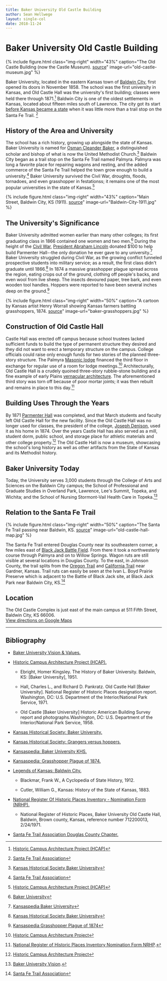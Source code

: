 ```yaml
---
title: Baker University Old Castle Building
author: Sean Hellwege
layout: single-col
date: 2018-11-24
---
```



# Baker University Old Castle Building 

{% include figure.html
  class="img-right"
  width="43%"
  caption="The Old Castle Building (now the Castle Museum). [source](https://dianastaresinicdeane.wordpress.com/2013/09/29/sunday-snapshot-old-castle-museum-at-baker-university/)"
  image-url="old-castle-museum.jpg"
%}

  Baker University, located in the eastern Kansas town of [Baldwin City](https://en.wikipedia.org/wiki/Baldwin_City,_Kansas), first opened its doors in November 1858. The school was the first university in Kansas, and Old Castle Hall was the university's first building; classes were held there through 1871.[^Historic-campus-architecture-project] Baldwin City is one of the oldest settlements in Kansas, located about fifteen miles south of Lawrence. The city got its start [before Kansas became a state](https://en.wikipedia.org/wiki/Kansas_Territory) when it was little more than a trail stop on the Santa Fe Trail. [^Santa-Fe-Trail-Association]
  
[^Historic-campus-architecture-project]:[Historic Campus Architecture Project (HCAP)](http://hcap.artstor.org/cgi-bin/library?a=d&d=p153)

[^Santa-Fe-Trail-Association]:[Santa Fe Trail Association](https://www.santafetrail.org/chapters/douglasco/index.html)
  
## History of the Area and University 
  
  The school has a rich history, growing up alongside the state of Kansas. Baker University is named for [Osman Cleander Baker](https://en.wikipedia.org/wiki/Osman_Cleander_Baker), a distinguished scholar and bishop of what is now the United Methodist Church.[^Kansas-Historical-Society-Baker-University]  Baldwin City began as a trail stop on the Santa Fe Trail named Palmyra. Palmyra was long a favorite place for repairing wagons and resting, and the added commerce of the Santa Fe Trail helped the town grow enough to build a university.[^Santa-Fe-Trail-Association-two] Baker University survived the Civil War, droughts, floods, tornadoes, and even grasshopper in festationss; it remains one of the most popular universities in the state of Kansas.[^Historic-campus-architecture-project-two]
  
  [^Kansas-Historical-Society-Baker-University]:[Kansas Historical Society Baker University](https://www.kshs.org/kansapedia/baker-university/17829)
  
  [^Santa-Fe-Trail-Association-two]:[Santa Fe Trail Association](https://www.santafetrail.org/chapters/douglasco/index.html)
  
  [^Historic-campus-architecture-project-two]:[Historic Campus Architecture Project (HCAP)](http://hcap.artstor.org/cgi-bin/library?a=d&d=p153)

{% include figure.html
  class="img-right"
  width="43%"
  caption="Main Street, Baldwin City, KS (1911). [source](http://www.legendsofkansas.com/baldwincity.html)"
  image-url="Baldwin-City-1911.jpg"
%}
 
## The University's Significance

  Baker University admitted women earlier than many other colleges; its first graduating class in 1866 contained one women and two men.[^Baker-University] During the height of the [Civil War](https://en.wikipedia.org/wiki/American_Civil_War), [President Abraham Lincoln](https://en.wikipedia.org/wiki/Abraham_Lincoln) donated $100 to help build Parmenter Hall--the only donation he ever gave to any university.[^Kansaspedia-Baker-University-KHS] Baker University struggled during Civil War, as the growing conflict funneled prospective students into military service; as a result, the first class didn't graduate until 1866.[^Kansas-Historical-Society-Baker-University-two] In 1874 a massive grasshopper plague spread across the region, eating crops out of the ground, clothing off people's backs, and even wool from live sheep. The insects devoured paper, tree bark, and even wooden tool handles. Hoppers were reported to have been several inches deep on the ground.[^Kansaspedia-Grasshopper-Plague-of-1874]
  
  [^Baker-University]:[Baker University](https://www.bakeru.edu/about-baker-university/history-mission-vision/#support)
  
  [^Kansaspedia-Baker-University-KHS]:[Kansaspedia Baker University](https://www.kshs.org/kansapedia/baker-university/17829)
  
  [^Kansas-Historical-Society-Baker-University-two]:[Kansas Historical Society Baker University](https://www.kshs.org/kansapedia/baker-university/17829)
  
  [^Kansaspedia-Grasshopper-Plague-of-1874]:[Kansaspedia Grasshopper Plague of 1874](https://www.kshs.org/kansapedia/grasshopper-plague-of-1874/12070)
 
 {% include figure.html
  class="img-right"
  width="50%"
  caption="A cartoon by Kansas artist Henry Worrall showing Kansas farmers battling grasshoppers, 1874. [source](https://www.kansasmemory.org/item/214827)"
  image-url="baker-grasshoppers.jpg"
%}
  	
 
## Construction of Old Castle Hall
 Castle Hall was erected off campus because school trustees lacked sufficient funds to build the type of permanent structure they desired and they did not want to erect a temporary structure on the campus. College officials could raise only enough funds for two stories of the planned three-story structure. The Palmyra [Masonic lodge](https://en.wikipedia.org/wiki/Masonic_lodge) financed the third floor in exchange for regular use of a room for lodge meetings.[^Historic-Campus-Architecture-Project-three] Architecturally, Old Castle Hall is a crudely quoined three-story rubble-stone building and a fine example of early Plains [vernacular architecture](https://www.britannica.com/technology/vernacular-architecture). The aforementioned third story was torn off because of poor mortar joints; it was then rebuilt and remains in place to this day.[^National-Register-of-Historic-Places-Inventory-Nomination-Form-NRHP]
 
 [^Historic-Campus-Architecture-Project-three]:[Historic Campus Architecture Project](http://hcap.artstor.org/cgi-bin/library?a=d&d=p153)
 
 [^National-Register-of-Historic-Places-Inventory-Nomination-Form-NRHP]:[National Register of Historic Places Inventory Nomination Form NRHP](https://npgallery.nps.gov/NRHP/GetAsset/NRHP/71000309_text). 


## Building Uses Through the Years
  By 1871 [Parmenter Hall](http://hcap.artstor.org/cgi-bin/library?a=d&d=p154) was completed, and that March students and faculty left Old Castle Hall for the new facility. Since the Old Castle Hall was no longer used for classes, the president of the college, [Joseph Denison](https://en.wikipedia.org/wiki/Joseph_Denison_(pastor)), used it as his home in 1874. Over the years Castle Hall has also served as a mill, student dorm, public school, and storage place for athletic materials and other college property.[^Historic-Campus-Architecture-Project-four] The Old Castle Hall is now a museum, showcasing the school's long history as well as other artifacts from the State of Kansas and its Methodist history.
  
  [^Historic-Campus-Architecture-Project-four]:[Historic Campus Architecture Project](http://hcap.artstor.org/cgi-bin/library?a=d&d=p153)

## Baker University Today 
 Today, the University serves 3,000 students through the College of Arts and Sciences on the Baldwin City campus; the School of Professional and Graduate Studies in Overland Park, Lawrence, Lee's Summit, Topeka, and Wichita; and the School of Nursing Stormont-Vail Health Care in Topeka.[^Baker-University-Vision]
 
[^Baker-University-Vision]:[Baker University Vision](https://www.bakeru.edu/about-baker-university/history-mission-vision/#support).

## Relation to the Santa Fe Trail 

 {% include figure.html
  class="img-right"
  width="50%"
  caption="The Santa Fe Trail passing near Baldwin, KS. [source](https://www.santafetrail.org/chapters/douglasco/index.html)"
  image-url="old-castle-hall-map.jpg"
%}

  The Santa Fe Trail entered Douglas County near its southeastern corner, a few miles east of [Black Jack Battle Field](http://www.blackjackbattlefield.org). From there it took a northwesterly course through Palmyra and on to Willow Springs. Wagon ruts are still visible at several locations in Douglas County.  To the east, in Johnson County, the trail splits from the [Oregon Trail](https://www.nps.gov/oreg/index.htm) and [California Trail](https://www.nps.gov/nr/travel/american_latino_heritage/California_National_Historic_Trail.html) near Gardner, Kansas. Trail ruts can easily be seen at the Ivan L. Boyd Prairie Preserve which is adjacent to the Battle of Black Jack site, at Black Jack Park near Baldwin City, KS.[^Santa-Fe-Trail-Association-three]
  
 [^Santa-Fe-Trail-Association-three]:[Santa Fe Trail Association](https://www.santafetrail.org/chapters/douglasco/index.html)
 
## Location
The Old Castle Complex is just east of the main campus at 511 Fifth Street, Baldwin City, KS 66006.  
[View directions on Google Maps](https://www.google.com/maps/place/511+5th+St,+Baldwin+City,+KS+66006/@38.781069,-95.183852,16z/data=!4m5!3m4!1s0x87bf5b9d6032bb7d:0x9888c110bea551ad!8m2!3d38.7775023!4d-95.1848781?hl=en)
 
---   
   
## Bibliography 
* [Baker University Vision & Values.](https://www.bakeru.edu/about-baker-university/history-mission-vision/#support)

* [Historic Campus Architecture Project (HCAP).](http://hcap.artstor.org/cgi-bin/library?a=d&d=p153)

  * Ebright, Homer Kingsley. The History of Baker University. Baldwin, KS: [Baker University], 1951.

  * Hall, Charles L., and Richard D. Pankratz. Old Castle Hall [Baker University]. National Register of Historic Places designation
  report. Washington, DC: U.S. Department of the Interior/National Park Service, 1971.
  
  * Old Castle [Baker University] Historic American Building Survey report and photographs.Washington, DC: U.S. Department of the  Interior/National Park Service, 1958.

* [Kansas Historical Society: Baker University.](https://www.kshs.org/kansapedia/baker-university/17829)

* [Kansas Historical Society: Grangers versus hoppers.](https://www.kansasmemory.org/item/214827)

* [Kansaspedia: Baker University KHS.](https://www.kshs.org/kansapedia/baker-university/17829)

* [Kansaspedia: Grasshopper Plague of 1874.](https://www.kshs.org/kansapedia/grasshopper-plague-of-1874/12070)

* [Legends of Kansas: Baldwin City.](http://www.legendsofkansas.com/baldwincity.html)

  * Blackmar, Frank W., A Cyclopedia of State History, 1912.
  
  * Cutler, William G., Kansas: History of the State of Kansas, 1883. 

* [National Register Of Historic Places Inventory - Nomination Form (NRHP).](https://npgallery.nps.gov/NRHP/GetAsset/NRHP/71000309_text)

  * National Register of Historic Places, Baker University Old Castle Hall, Baldwin, Brown county, Kansas, reference number 712200013, 2/24/1971.

* [Santa Fe Trail Association Douglas County Chapter.](https://www.santafetrail.org/chapters/douglasco/index.html)





